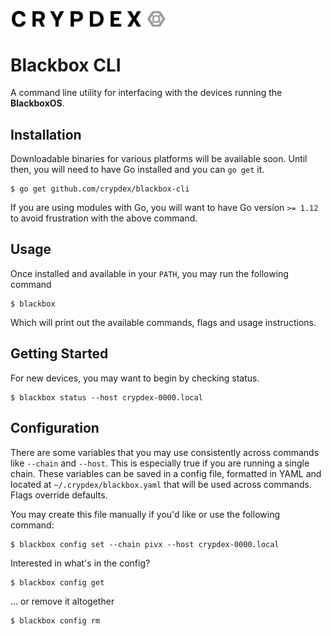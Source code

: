 <img src="https://raw.githubusercontent.com/crypdex/blackbox/master/resources/images/logo.png?token=AAApwfyzFtNiStgrv12MXRoXWI0ayTtcks5ciTVawA%3D%3D" width=250>

# Blackbox CLI

A command line utility for interfacing with the devices running the **BlackboxOS**.

## Installation

Downloadable binaries for various platforms will be available soon. Until then, you will need to have Go installed and you can `go get` it.

```shell
$ go get github.com/crypdex/blackbox-cli
```

If you are using modules with Go, you will want to have Go version `>= 1.12` to avoid frustration with the above command.

## Usage

Once installed and available in your `PATH`, you may run the following command

```shell
$ blackbox
```

Which will print out the available commands, flags and usage instructions.

## Getting Started

For new devices, you may want to begin by checking status.

```shell
$ blackbox status --host crypdex-0000.local
```

## Configuration

There are some variables that you may use consistently across commands like `--chain` and `--host`. This is especially true if you are running a single chain. These variables can be saved in a config file, formatted in YAML and located at `~/.crypdex/blackbox.yaml` that will be used across commands. Flags override defaults.

You may create this file manually if you'd like or use the following command:

```shell
$ blackbox config set --chain pivx --host crypdex-0000.local
```

Interested in what's in the config?

```shell
$ blackbox config get
```

... or remove it altogether

```shell
$ blackbox config rm
```
